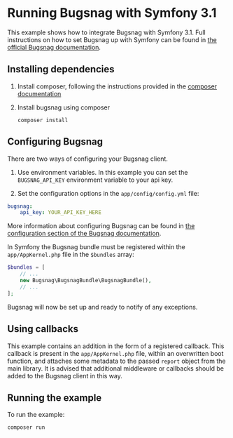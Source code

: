 # Running Bugsnag with Symfony 3.1

This example shows how to integrate Bugsnag with Symfony 3.1.  Full instructions on how to set Bugsnag up with Symfony can be found in [the official Bugsnag documentation](https://docs.bugsnag.com/platforms/php/symfony/).


## Installing dependencies

1. Install composer, following the instructions provided in the [composer documentation](http://getcomposer.org/doc/01-basic-usage.md)

2. Install bugsnag using composer

    ```shell
    composer install
    ```

## Configuring Bugsnag

There are two ways of configuring your Bugsnag client.

1. Use environment variables.  In this example you can set the `BUGSNAG_API_KEY` environment variable to your api key.

2. Set the configuration options in the `app/config/config.yml` file:
```yml
bugsnag:
    api_key: YOUR_API_KEY_HERE
```

More information about configuring Bugsnag can be found in [the configuration section of the Bugsnag documentation](https://docs.bugsnag.com/platforms/php/symfony/configuration-options/).

In Symfony the Bugsnag bundle must be registered within the `app/AppKernel.php` file in the `$bundles` array:
```php
$bundles = [
    // ...
    new Bugsnag\BugsnagBundle\BugsnagBundle(),
    // ...
];
```

Bugsnag will now be set up and ready to notify of any exceptions.

## Using callbacks

This example contains an addition in the form of a registered callback.  This callback is present in the `app/AppKernel.php` file, within an overwritten boot function, and attaches some metadata to the passed `report` object from the main library.  It is advised that additional middleware or callbacks should be added to the Bugsnag client in this way.

## Running the example

To run the example:

```shell
composer run
```
